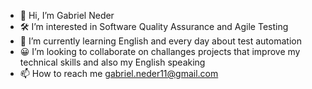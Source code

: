 - 👋 Hi, I’m Gabriel Neder
- 🛠 I’m interested in Software Quality Assurance and Agile Testing
- 🚀 I’m currently learning English and every day about test automation
- 😀 I’m looking to collaborate on challanges projects that improve my technical skills and also my English speaking
- 📫 How to reach me gabriel.neder11@gmail.com

